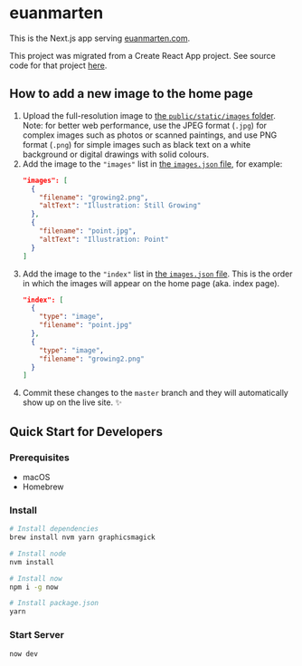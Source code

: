 # euanmarten

This is the Next.js app serving [euanmarten.com].

This project was migrated from a Create React App project. See source code for that project [here](https://github.com/srilq/euanmarten-cra).

[euanmarten.com]: https://euanmarten.com

## How to add a new image to the home page

1. Upload the full-resolution image to [the `public/static/images` folder](/public/static/images). Note: for better web performance, use the JPEG format (`.jpg`) for complex images such as photos or scanned paintings, and use PNG format (`.png`) for simple images such as black text on a white background or digital drawings with solid colours.
2. Add the image to the `"images"` list in [the `images.json` file](/images.json), for example:
    ```json
    "images": [
      {
        "filename": "growing2.png",
        "altText": "Illustration: Still Growing"
      },
      {
        "filename": "point.jpg",
        "altText": "Illustration: Point"
      }
    ]
    ```
3. Add the image to the `"index"` list in [the `images.json` file](/images.json). This is the order in which the images will appear on the home page (aka. index page).
    ```json
    "index": [
      {
        "type": "image",
        "filename": "point.jpg"
      },
      {
        "type": "image",
        "filename": "growing2.png"
      }
    ]
    ```
4. Commit these changes to the `master` branch and they will automatically show up on the live site. ✨

## Quick Start for Developers

### Prerequisites

* macOS
* Homebrew

### Install

```sh
# Install dependencies
brew install nvm yarn graphicsmagick

# Install node
nvm install

# Install now
npm i -g now

# Install package.json
yarn
```

### Start Server

```sh
now dev
```
